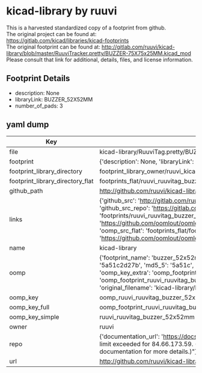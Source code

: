 # kicad-library by ruuvi  
This is a harvested standardized copy of a footprint from github.  
The original project can be found at:  
https://gitlab.com/kicad/libraries/kicad-footprints  
The original footprint can be found at:
http://gitlab.com/ruuvi/kicad-library/blob/master/RuuviTracker.pretty/BUZZER-75X75x25MM.kicad_mod
Please consult that link for additional, details, files, and license information.  
## Footprint Details
* description: None  
* libraryLink: BUZZER_52X52MM  
* number_of_pads: 3  
## yaml dump  
| Key | Value |  
| --- | --- |  
| file | kicad-library/RuuviTag.pretty/BUZZER_52X52MM.kicad_mod |  
| footprint | {'description': None, 'libraryLink': 'BUZZER_52X52MM', 'number_of_pads': 3} |  
| footprint_library_directory | footprint_library_owner/ruuvi_kicad-library |  
| footprint_library_directory_flat | footprints_flat/ruuvi_ruuvitag_buzzer_52x52mm/working |  
| github_path | http://github.com/ruuvi/kicad-library/blob/master/RuuviTag.pretty/BUZZER_52X52MM.kicad_mod |  
| links | {'github_src': 'http://gitlab.com/ruuvi/kicad-library/blob/master/RuuviTracker.pretty/BUZZER-75X75x25MM.kicad_mod', 'github_src_repo': 'https://gitlab.com/kicad/libraries/kicad-footprints', 'oomp_bot': 'footprints/ruuvi_ruuvitag_buzzer_52x52mm/working', 'oomp_bot_github': 'https://github.com/oomlout/oomlout_oomp_footprint_bot/tree/main/footprints/ruuvi_ruuvitag_buzzer_52x52mm/working', 'oomp_src_flat': 'footprints_flat/footprints_flat/ruuvi_ruuvitag_buzzer_52x52mm/working', 'oomp_src_flat_github': 'https://github.com/oomlout/oomlout_oomp_footprint_src/tree/main/footprints_flat/ruuvi_ruuvitag_buzzer_52x52mm/working'} |  
| name | kicad-library |  
| oomp | {'footprint_name': 'buzzer_52x52mm', 'library_name': 'ruuvitag', 'md5': '5a51c2d27b3e6f0bf5288b0c90387b19', 'md5_10': '5a51c2d27b', 'md5_5': '5a51c', 'md5_6': '5a51c2', 'oomp_key': 'oomp_ruuvi_ruuvitag_buzzer_52x52mm', 'oomp_key_extra': 'oomp_footprint_ruuvi_ruuvitag_buzzer_52x52mm', 'oomp_key_full': 'oomp_footprint_ruuvi_ruuvitag_buzzer_52x52mm_5a51c2', 'oomp_key_simple': 'ruuvi_ruuvitag_buzzer_52x52mm', 'original_filename': 'kicad-library/RuuviTag.pretty/BUZZER_52X52MM.kicad_mod', 'owner_name': 'ruuvi'} |  
| oomp_key | oomp_ruuvi_ruuvitag_buzzer_52x52mm |  
| oomp_key_full | oomp_footprint_ruuvi_ruuvitag_buzzer_52x52mm |  
| oomp_key_simple | ruuvi_ruuvitag_buzzer_52x52mm |  
| owner | ruuvi |  
| repo | {'documentation_url': 'https://docs.github.com/rest/overview/resources-in-the-rest-api#rate-limiting', 'message': "API rate limit exceeded for 84.66.173.59. (But here's the good news: Authenticated requests get a higher rate limit. Check out the documentation for more details.)"} |  
| url | http://github.com/ruuvi/kicad-library |  

